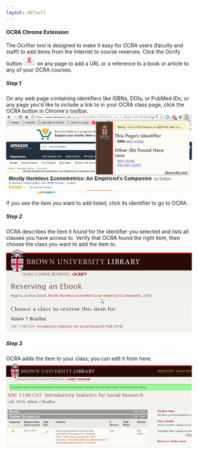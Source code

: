 ```yaml
---
layout: default
---
```

#### OCRA Chrome Extension

The Ocrifier tool is designed to make it easy for OCRA users (faculty and staff) to add items from the Internet to course reserves. Click the Ocrify button ![](img/ocrify-button.png) on any page to add a URL or a reference to a book or article to any of your OCRA courses.

##### Step 1

On any web page containing identifiers like ISBNs, DOIs, or PubMed IDs; or any page you'd like to include a link to in your OCRA class page, click the OCRA button in Chrome's toolbar.  
![Step 1: displaying a list of importable items](img/step1.png)

If you see the item you want to add listed, click its identifier to go to OCRA.

##### Step 2

OCRA describes the item it found for the identifier you selected and lists all classes you have access to.  Verify that OCRA found the right item, then choose the class you want to add the item to.  
![](img/step2.png)

##### Step 3

OCRA adds the item to your class; you can edit it from here.  
![](img/step3.png)